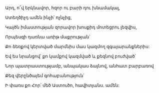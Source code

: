 Արդ, ո՜վ երկնավոր, հզոր ու բարի դու խնամակալ,

Ստեղծիչդ ամեն ինչի՝ ոչնչից,

Կայծն իմաստության զորավոր խոսքիդ մոտեցրու լեզվիս,

Որպեսզի դառնա առիթ մաքրության՝

Քո ձեռքով կերտված մարմնիս մաս կազմող զգայարանքներիս:

Եվ ես նրանցով՝ քո կամքով կազմված և քեզնով բուժված՝

Նոր պատրաստությամբ, անպակաս ձայնով, անհատ բարբառով

Քեզ վերընծայեմ գոհաբանություն՝

Ի փառս քո Հոր՝ մեծ Աստուծո, հավիտյանս. ամեն: